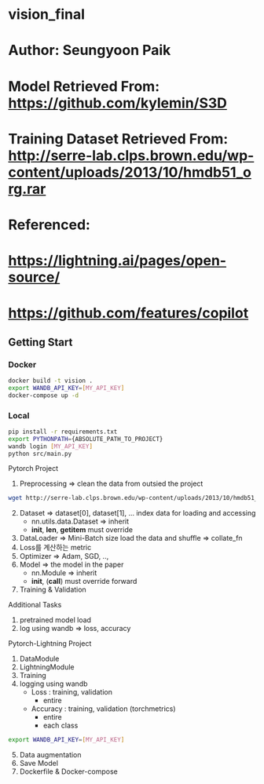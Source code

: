 # vision_final
# Author: Seungyoon Paik
# Model Retrieved From: https://github.com/kylemin/S3D
# Training Dataset Retrieved From: http://serre-lab.clps.brown.edu/wp-content/uploads/2013/10/hmdb51_org.rar

# Referenced: 
# https://lightning.ai/pages/open-source/
# https://github.com/features/copilot


## Getting Start
### Docker
```bash
docker build -t vision .
export WANDB_API_KEY=[MY_API_KEY]
docker-compose up -d

```

### Local
```bash
pip install -r requirements.txt
export PYTHONPATH={ABSOLUTE_PATH_TO_PROJECT}
wandb login [MY_API_KEY]
python src/main.py
```




Pytorch Project
1. Preprocessing => clean the data from outsied the project 
```bash
wget http://serre-lab.clps.brown.edu/wp-content/uploads/2013/10/hmdb51_org.rar
```
2. Dataset => dataset[0], dataset[1], ... index data for loading and accessing
   * nn.utils.data.Dataset => inherit
   * __init__, __len__, __getitem__   must override
3. DataLoader => Mini-Batch size    load the data and shuffle => collate_fn 
4. Loss를 계산하는 metric
5. Optimizer => Adam, SGD, ..,
6. Model => the model in the paper 
      * nn.Module => inherit 
   * __init__, (__call__) must override forward
7. Training & Validation

Additional Tasks
1. pretrained model load
2. log using wandb  => loss, accuracy  

Pytorch-Lightning Project
1. DataModule
2. LightningModule 
3. Training
4. logging using wandb
   * Loss : training, validation
     * entire
   * Accuracy : training, validation (torchmetrics)
     * entire
     * each class
```bash
export WANDB_API_KEY=[MY_API_KEY]
```
5. Data augmentation
6. Save Model
6. Dockerfile & Docker-compose